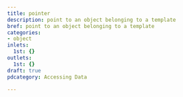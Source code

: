 ```yaml
---
title: pointer
description: point to an object belonging to a template
bref: point to an object belonging to a template
categories:
- object
inlets:
  1st: {}
outlets:
  1st: {}
draft: true
pdcategory: Accessing Data

---
```


